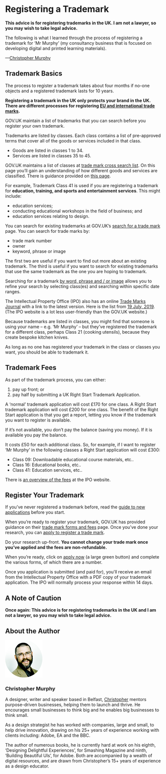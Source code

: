 Registering a Trademark
=======================

**This advice is for registering trademarks in the UK. I am not a lawyer, so you may wish to take legal advice.**

The following is what I learned through the process of registering a trademark for ‘Mr Murphy’ (my consultancy business that is focused on developing digital and printed learning materials).

—[Christopher Murphy][13]



Trademark Basics
----------------

The process to register a trademark takes about four months if no-one objects and a registered trademark lasts for 10 years.

**Registering a trademark in the UK only protects your brand in the UK. There are different processes for registering [EU and international trade marks][01].**

GOV.UK maintain a list of trademarks that you can search before you register your own trademark.

Trademarks are listed by classes. Each class contains a list of pre-approved terms that cover all of the goods or services included in that class.

+ Goods are listed in classes 1 to 34.
+ Services are listed in classes 35 to 45.

GOV.UK maintains a list of classes at [trade mark cross search list][02]. On this page you’ll gain an understanding of how different goods and services are classified. There is guidance provided on [this page][03].

For example, Trademark Class 41 is used if you are registering a trademark for **education, training, and sports and entertainment services**. This might include:

+ education services;
+ conducting educational workshops in the field of business; and
+ education services relating to design.

You can search for existing trademarks at GOV.UK’s [search for a trade mark][04] page. You can search for trade marks by:

+ trade mark number
+ owner
+ keyword, phrase or image

The first two are useful if you want to find out more about an existing trademark. The third is useful if you want to search for existing trademarks that use the same trademark as the one you are hoping to trademark.

Searching for a trademark [by word, phrase and / or image][05] allows you to refine your search by selecting class(es) and searching within specific date ranges.

The Intellectual Property Office (IPO) also has an online [Trade Marks Journal][06] with a link to the latest version. Here is the list from [19 July, 2019][07]. (The IPO website is a lot less user-friendly than the GOV.UK website.)

Because trademarks are listed in classes, you might find that someone is using your name – e.g. ‘Mr Murphy’ – but they’ve registered the trademark for a different class, perhaps Class 21 (cooking utensils), because they create bespoke kitchen knives.

As long as no one has registered your trademark in the class or classes you want, you should be able to trademark it.



Trademark Fees
--------------

As part of the trademark process, you can either:

1. pay up front; or
2. pay half by submitting a UK Right Start Trademark Application.

A ‘normal’ trademark application will cost £170 for one class. A Right Start trademark application will cost £200 for one class. The benefit of the Right Start application is that you get a report, letting you know if the trademark you want to register is available.

If it’s not available, you don’t pay the balance (saving you money). If it is available you pay the balance.

It costs £50 for each additional class. So, for example, if I want to register ‘Mr Murphy’ in the following classes a Right Start application will cost £300:

+ Class 09: Downloadable educational course materials, etc..
+ Class 16: Educational books, etc..
+ Class 41: Education services, etc..

There is [an overview of the fees][08] at the IPO website.



Register Your Trademark
-----------------------

If you’ve never registered a trademark before, read the [guide to new applications][09] before you start.

When you’re ready to register your trademark, GOV.UK has provided guidance on their [trade mark forms and fees][10] page. Once you’ve done your research, you can [apply to register a trade mark][11].

Do your research up-front. **You cannot change your trade mark once you’ve applied and the fees are non-refundable.**

When you’re ready, click on [apply now][12] (a large green button) and complete the various forms, of which there are a number.

Once you application is submitted (and paid for), you'll receive an email from the Intellectual Property Office with a PDF copy of your trademark application. The IPO will normally process your response within 14 days.



A Note of Caution
-----------------

**Once again: This advice is for registering trademarks in the UK and I am not a lawyer, so you may wish to take legal advice.**



About the Author
----------------

![Christopher Murphy](images/mr-murphy.png)

### Christopher Murphy

A designer, writer and speaker based in Belfast, [Christopher][13] mentors purpose-driven businesses, helping them to launch and thrive. He encourages small businesses to think big and he enables big businesses to think small.

As a design strategist he has worked with companies, large and small, to help drive innovation, drawing on his 25+ years of experience working with clients including: Adobe, EA and the BBC.

The author of numerous books, he is currently hard at work on his eighth, ‘Designing Delightful Experiences’, for Smashing Magazine and ninth, ‘Building Beautiful UIs’, for Adobe. Both are accompanied by a wealth of digital resources, and are drawn from Christopher’s 15+ years of experience as a design educator.



<!-- Links -->

[01]: https://www.gov.uk/government/publications/protecting-your-uk-intellectual-property-abroad

[02]: https://www.gov.uk/government/publications/searching-for-similar-trade-mark-goodsservices-in-other-classes/trade-mark-cross-search-list

[03]: https://www.gov.uk/government/publications/searching-for-similar-trade-mark-goodsservices-in-other-classes

[04]: https://www.gov.uk/search-for-trademark

[05]: https://trademarks.ipo.gov.uk/ipo-tmtext

[06]: https://www.ipo.gov.uk/t-tmj.htm

[07]: https://www.ipo.gov.uk/t-tmj/tm-journals/2019-029/index.html

[08]: https://www.ipo.gov.uk/tm3-servicesfees

[09]: https://www.gov.uk/guidance/trade-marks-manual/new-applications

[10]: https://www.gov.uk/government/publications/trade-mark-forms-and-fees

[11]: https://www.gov.uk/how-to-register-a-trade-mark

[12]: https://www.gov.uk/how-to-register-a-trade-mark/apply

[13]: https://twitter.com/fehler